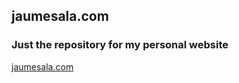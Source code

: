 ## jaumesala.com
### Just the repository for my personal website

[jaumesala.com](http://www.jaumesala.com/)
